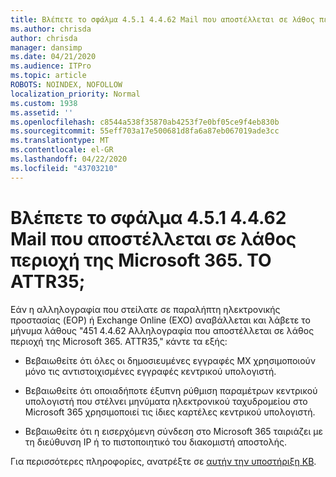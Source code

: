```yaml
---
title: Βλέπετε το σφάλμα 4.5.1 4.4.62 Mail που αποστέλλεται σε λάθος περιοχή της Microsoft 365. ΤΟ ATTR35;
ms.author: chrisda
author: chrisda
manager: dansimp
ms.date: 04/21/2020
ms.audience: ITPro
ms.topic: article
ROBOTS: NOINDEX, NOFOLLOW
localization_priority: Normal
ms.custom: 1938
ms.assetid: ''
ms.openlocfilehash: c8544a538f35870ab4253f7e0bf05ce9f4eb830b
ms.sourcegitcommit: 55eff703a17e500681d8fa6a87eb067019ade3cc
ms.translationtype: MT
ms.contentlocale: el-GR
ms.lasthandoff: 04/22/2020
ms.locfileid: "43703210"
---
```

# <a name="are-you-seeing-error-451-4462-mail-sent-to-the-wrong-microsoft-365-region-attr35"></a>Βλέπετε το σφάλμα 4.5.1 4.4.62 Mail που αποστέλλεται σε λάθος περιοχή της Microsoft 365. ΤΟ ATTR35;

Εάν η αλληλογραφία που στείλατε σε παραλήπτη ηλεκτρονικής προστασίας (EOP) ή Exchange Online (EXO) αναβάλλεται και λάβετε το μήνυμα λάθους "451 4.4.62 Αλληλογραφία που αποστέλλεται σε λάθος περιοχή της Microsoft 365. ATTR35," κάντε τα εξής:

- Βεβαιωθείτε ότι όλες οι δημοσιευμένες εγγραφές MX χρησιμοποιούν μόνο τις αντιστοιχισμένες εγγραφές κεντρικού υπολογιστή.

- Βεβαιωθείτε ότι οποιαδήποτε έξυπνη ρύθμιση παραμέτρων κεντρικού υπολογιστή που στέλνει μηνύματα ηλεκτρονικού ταχυδρομείου στο Microsoft 365 χρησιμοποιεί τις ίδιες καρτέλες κεντρικού υπολογιστή.

- Βεβαιωθείτε ότι η εισερχόμενη σύνδεση στο Microsoft 365 ταιριάζει με τη διεύθυνση IP ή το πιστοποιητικό του διακομιστή αποστολής.

Για περισσότερες πληροφορίες, ανατρέξτε σε [αυτήν την υποστήριξη KB](https://support.microsoft.com/help/4057301/attr35-response-code-when-mail-is-sent-to-eop-exo).
